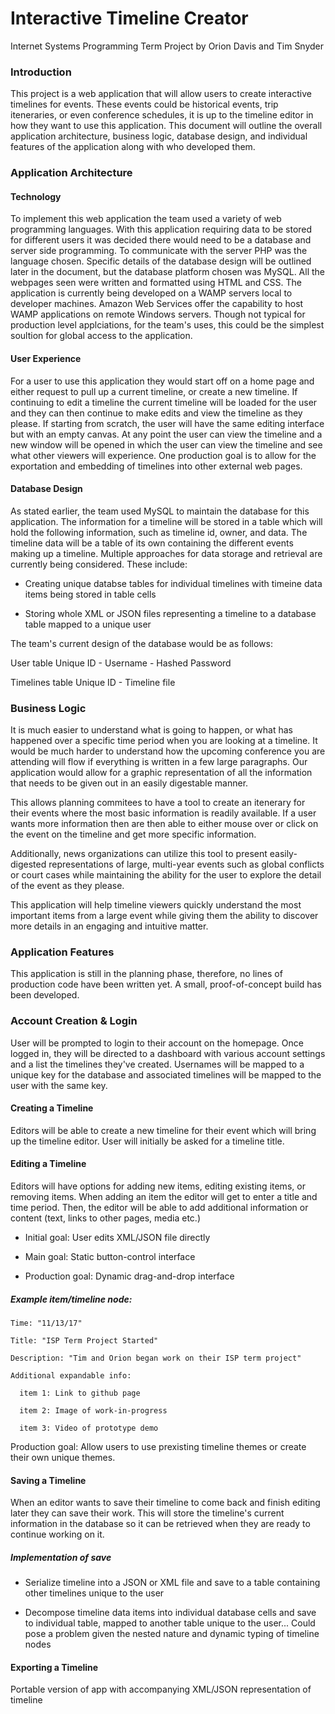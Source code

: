 # Interactive Timeline Creator
Internet Systems Programming Term Project by Orion Davis and Tim Snyder

### Introduction
This project is a web application that will allow users to create
interactive timelines for events.  These events could be
historical events, trip iteneraries, or even conference schedules,
it is up to the timeline editor in how they want to use this
application.  This document will outline the overall application
architecture, business logic, database design, and individual
features of the application along with who developed them.  

### Application Architecture
#### Technology 
To implement this web application the team used a variety of web
programming languages.  With this application requiring data to be
stored for different users it was decided there would need to be a
database and server side programming.  To communicate with the
server PHP was the language chosen.  Specific details of the
database design will be outlined later in the document, but the
database platform chosen was MySQL.  All the webpages seen were
written and formatted using HTML and CSS. The application is
currently being developed on a WAMP servers local to
developer machines. Amazon Web Services offer the capability to 
host WAMP applications on remote Windows servers. Though not 
typical for production level applciations, for the team's uses, this 
could be the simplest soultion for global access to the application.

#### User Experience
For a user to use this application they would start off on a home
page and either request to pull up a current timeline, or create
a new timeline.  If continuing to edit a timeline the current
timeline will be loaded for the user and they can then continue to
make edits and view the timeline as they please.  If starting from
scratch, the user will have the same editing interface but with an
empty canvas.  At any point the user can view the timeline and a
new window will be opened in which the user can view the timeline
and see what other viewers will experience. One production goal
is to allow for the exportation and embedding of timelines into
other external web pages.

#### Database Design
As stated earlier, the team used MySQL to maintain the database
for this application.  The information for a timeline will be
stored in a table which will hold the following information, such
as timeline id, owner, and data. The timeline data will be a table of its own containing the
different events making up a timeline. Multiple approaches for data storage and retrieval 
are currently being considered. These include:

  - Creating unique databse tables for individual timelines with timeine data items being stored in table cells
  
  - Storing whole XML or JSON files representing a timeline to a database table mapped to a unique user
  
The team's current design of the database would be as follows:

  User table
    Unique ID - Username - Hashed Password
  
  Timelines table
    Unique ID - Timeline file


### Business Logic
It is much easier to understand what is going to happen, or what
has happened over a specific time period when you are looking at a
timeline.  It would be much harder to understand how the upcoming
conference you are attending will flow if everything is written in
a few large paragraphs.  Our application would allow for a graphic
representation of all the information that needs to be given out
in an easily digestable manner.

This allows planning commitees to have a tool to create an
itenerary for their events where the most basic information is
readily available.  If a user wants more information then are then
able to either mouse over or click on the event on the timeline
and get more specific information.  

Additionally, news organizations can utilize this tool to present
easily-digested representations of large, multi-year events
such as global conflicts or court cases while maintaining the
ability for the user to explore the detail of the event as they
please.

This application will help
timeline viewers quickly understand the most important items from
a large event while giving them the ability to discover more details
in an engaging and intuitive matter.

### Application Features
This application is still in the planning phase, therefore, no lines of
production code have been written yet. A small, proof-of-concept build
has been developed.

### Account Creation & Login
User will be prompted to login to their account on the homepage.
Once logged in, they will be directed to a dashboard with various
account settings and a list the timelines they've created. Usernames will
be mapped to a unique key for the database and associated timelines
will be mapped to the user with the same key.

#### Creating a Timeline
Editors will be able to create a new timeline for their event
which will bring up the timeline editor. User will initially be
asked for a timeline title. 

#### Editing a Timeline
Editors will have options for adding new items, editing existing
items, or removing items.  When adding an item the editor will get
to enter a title and time period.  Then, the editor will be able
to add additional information or content (text, links to other pages, media etc.)

- Initial goal: User edits XML/JSON file directly

- Main goal: Static button-control interface

- Production goal: Dynamic drag-and-drop interface

##### Example item/timeline node:

    Time: "11/13/17"
  
    Title: "ISP Term Project Started"
  
    Description: "Tim and Orion began work on their ISP term project"
  
    Additional expandable info:
  
      item 1: Link to github page
    
      item 2: Image of work-in-progress
    
      item 3: Video of prototype demo

Production goal: Allow users to use prexisting timeline themes or create
their own unique themes.

#### Saving a Timeline
When an editor wants to save their timeline to come back and
finish editing later they can save their work.  This will store
the timeline's current information in the database so it can be
retrieved when they are ready to continue working on it.

##### Implementation of save

  - Serialize timeline into a JSON or XML file and save to a table containing other timelines
  unique to the user
  
  - Decompose timeline data items into individual database cells and save to individual table, mapped to
  another table unique to the user... Could pose a problem given the nested nature and dynamic typing
  of timeline nodes
 

#### Exporting a Timeline
Portable version of app with accompanying XML/JSON representation of timeline
